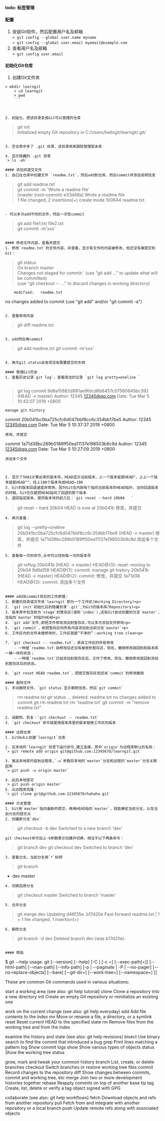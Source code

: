 #### todo: 标签管理

#### 配置

1. 安装Git软件，然后配置用户名及邮箱    
`> git config --global user.name myname`     
`> git config --global user.email myemail@example.com`   
2. 查看用户名及邮箱   
`> git config user.email`

#### 初始化Git仓库
1.  创建Git文件夹 

```
> mkdir learngit
    > cd learngit
    > pwd
    ```
    
    
    
2. 初始化，把该目录变成Git可以管理的仓库
```
> git init      
Initialized empty Git repository in C:/Users/hellogit/learngit/.git/
```

3. 空仓库中多了 .git 目录，该目录用来跟踪管理版本库             
   
4. 显示隐藏的 .git 目录             
`> ls -ah`

#### 添加并提交文件
1. 自己在仓库中创建文件 `readme.txt`，然后add到仓库，然后commit并添加说明信息  
```
> git add readme.txt`      
> git commit -m 'Wrote a readme file'   
[master (root-commit) e33d48a] Wrote a readme file     
 1 file changed, 2 insertions(+)
 create mode 100644 readme.txt
```

- 可以多次add不同的文件，然后一次性commit   
```
> git add file1.txt file2.txt       
> git commit -m'xxx'
```

#### 修改文件内容，查看并提交
1. 修改`readme.txt`的文件内容，并查看，显示有文件的内容被修改，但还没有被提交到Git：  

```
> git status    
On branch master  
Changes not staged for commit:`
  (use "git add <file>..." to update what will be committed)    
  (use "git checkout -- <file>..." to discard changes in working directory)  

        modified:   readme.txt

no changes added to commit (use "git add" and/or "git commit -a")                                    
```

2. 查看修改内容
```
> git diff readme.txt
```

3. add然后再commit       
```
> git add readme.txt
> git commit -m'xxx'
```

4. 再次git status会发现没有需要提交的东西   

#### 管理Git历史
1. 查看历史记录`git log`，查看简洁的记录 `git log pretty=oneline `             
                                                  
```
> git log
commit 9d6a15882d981ae9fdcd6b6457c07560645bc392 (HEAD -> master)
Author: 12345 <12345@qq.com>
Date:   Tue Mar 5 10:42:07 2019 +0800

    manage git history

commit 20b041bc0ba725cfc6d047bbf8cc6c354bb17be5
Author: 12345 <12345@qq.com>
Date:   Tue Mar 5 10:37:37 2019 +0800

    修改，并提交

commit 1a71d38bc289b0189ff50ea11137e198503b9c9d
Author: 12345 <12345@qq.com>
Date:   Tue Mar 5 10:27:09 2019 +0800

    添加多个文件
```


2. 显示了SHA1计算出来的版本号，HEAD显示当前版本，上一个版本就是HEAD^，上上一个版本就是HEAD^^，往上100个版本写成HEAD~100 
3. Git的版本回退速度非常快，因为Git在内部有个指向当前版本的HEAD指针，当你回退版本的时候，Git仅仅是把HEAD指向了回退的那个版本
3. 退回指定版本，提供版本号的前几位：`git reset --hard 20b04   `       
```
> git reset --hard 20b04
HEAD is now at 20b041b 修改，并提交
```
4. 再次查看：                
```
> git log --pretty=oneline
20b041bc0ba725cfc6d047bbf8cc6c354bb17be8 (HEAD -> master) 修改，并提交
1a71d38bc289b0189ff50ea11137e198503b9c8d 添加多个文件
```
5. 查看每一次的命令,从中可以找到每一次的版本号   
```
> git reflog
20b041b (HEAD -> master) HEAD@{0}: reset: moving to 20b04
9d6a158 HEAD@{1}: commit: manage git history
20b041b (HEAD -> master) HEAD@{2}: commit: 修改，并提交
1a71d38 HEAD@{3}: commit: 添加多个文件
```

#### add及commit背后的工作原理：
1. 新建的目录或文件夹`learngit`即为一个工作区(Working Directory)<p> 
2. `git init`初始化后的隐藏目录`.git`,为Git的版本库(Repository)<p> 
3. 版本库中包含称为`stage`的暂存区(或称`index`),还有Git自动创建的分支`master`,及指向`master`的指针HEAD<p> 
4. `git add`文件,即把文件修改添加到暂存区.可以多次添加文件修改<p> 
5. `git commit`，即把暂存区的所有内容添加到当前分支`master`<p> 
6. 工作区内的文件未做修改时，工作区就是“干净的”：working tree clean<p> 
   
7. `git checkout -- readme.txt`，丢弃工作区的所有修改
    - 一种是`readme.txt`自修改后还没有被放到暂存区，现在，撤销修改就回到和版本库一模一样的状态；
    - 一种是`readme.txt`已经添加到暂存区后，又作了修改，现在，撤销修改就回到添加到暂存区后的状态。
    
8. `git reset HEAD readme.txt`，把提交暂存区但还未`commit`的修改撤销                   

#### 删除文件
1. 手动删除文件，`git status`显示删除信息，然后`git commit`
```
> rm readme.txt
> git status
...
     deleted:    readme.txt
no changes added to commit
> git rm readme.txt
rm 'readme.txt'
> git commit -m "remove readme.txt"
```
2. 误删除，恢复：`git checkout -- readme.txt`         
3. `git checkout`命令就是用版本库里的版本替换工作区的版本

#### 远程仓库
1. GitHub上创建`learngit`仓库       
   
2. 在本地的`learngit`目录下运行命令,建立连接，其中`origin`为远程库默认的名称：      
`> git remote add origin git@github.com:12345678/learngit.git`         
   
3. 推送本地库内容到远程库,`-u`参数将本地的`master`分支和远程的`master`分支关联起来              
`> git push -u origin master`    
   
4. 此后本地提交         
`> git push origin master`    
5. 从远程库克隆：      
`> git clone git@github.com:12345678/hahaha.git`

#### 分支管理
1. Git用`master`指向最新的提交，再用HEAD指向`master`，就能确定当前分支，以及当前分支的提交点
2. 创建新分支`dev`
```
> git checkout -b dev
Switched to a new branch 'dev'
```
git checkout命令加上-b参数表示创建并切换，相当于以下两条命令：
```
> git branch dev
> git checkout dev
Switched to branch 'dev'
```
3. 查看分支，当前分支用`*`标明

```
> git branch
* dev
  master
```
4. 切换回原分支
```
> git checkout master
Switched to branch 'master'
```
5. 合并分支
```
> git merge dev
Updating d46f35e..b17d20e
Fast-forward
 readme.txt | 1 +
 1 file changed, 1 insertion(+)
```
6. 删除分支
```
> git branch -d dev
Deleted branch dev (was b17d20e).
```

#### 帮助

```
$ git --help
usage: git [--version] [--help] [-C <path>] [-c <name>=<value>]
           [--exec-path[=<path>]] [--html-path] [--man-path] [--info-path]
           [-p | --paginate | -P | --no-pager] [--no-replace-objects] [--bare]
           [--git-dir=<path>] [--work-tree=<path>] [--namespace=<name>]
           <command> [<args>]

These are common Git commands used in various situations:

start a working area (see also: git help tutorial)
   clone      Clone a repository into a new directory
   init       Create an empty Git repository or reinitialize an existing one

work on the current change (see also: git help everyday)
   add        Add file contents to the index
   mv         Move or rename a file, a directory, or a symlink
   reset      Reset current HEAD to the specified state
   rm         Remove files from the working tree and from the index

examine the history and state (see also: git help revisions)
   bisect     Use binary search to find the commit that introduced a bug
   grep       Print lines matching a pattern
   log        Show commit logs
   show       Show various types of objects
   status     Show the working tree status

grow, mark and tweak your common history
   branch     List, create, or delete branches
   checkout   Switch branches or restore working tree files
   commit     Record changes to the repository
   diff       Show changes between commits, commit and working tree, etc
   merge      Join two or more development histories together
   rebase     Reapply commits on top of another base tip
   tag        Create, list, delete or verify a tag object signed with GPG

collaborate (see also: git help workflows)
   fetch      Download objects and refs from another repository
   pull       Fetch from and integrate with another repository or a local branch
   push       Update remote refs along with associated objects

```

